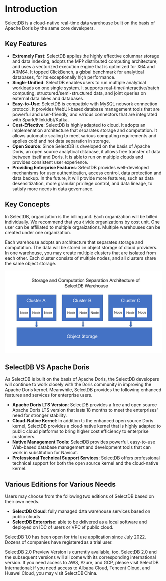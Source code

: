 # Introduction

SelectDB is a cloud-native real-time data warehouse built on the basis of Apache Doris by the same core developers.

## Key Features

- **Extremely Fast**: SelectDB applies the highly effective columnar storage and data indexing, adopts the MPP distributed computing architecture, and uses a vectorized execution engine that is optimized for X64 and ARM64. It topped ClickBench, a global benchmark for analytical databases, for its exceptionally high performance.
- **Single-Unified**: SelectDB enables users to run multiple analytical workloads on one single system. It supports real-time/interactive/batch computing, structured/semi-structured data, and joint queries on external data lakes and databases.
- **Easy-to-Use**: SelectDB is compatible with MySQL network connection protocol. It provides WebUI-based database management tools that are powerful and user-friendly, and various connectors that are integrated with Spark/Flink/dbt/Kafka.
- **Cost-Effective**: SelectDB is highly adapted to cloud. It adopts an implemenation architecture that separates storage and computation. It allows automatic scaling to meet various computing requirements and applies cold and hot data separation in storage.
- **Open Source**: Since SelectDB is developed on the basis of Apache Doris, an open source analytical database, it allows free transfer of data between itself and Doris. It is able to run on multiple clouds and provides consistent user experience.
- **Providing Enterprise Features**: SelectDB provides well-developed mechanisms for user authentication, access control, data protection and data backup. In the future, it will provide more features, such as data desensitization, more granular privilege control, and data lineage, to satisfy more needs in data governance.



## Key Concepts

In SelectDB, organization is the billing unit. Each organization will be billed individually. We recommend that you divide organizations by cost unit. One user can be affiliated to multiple organizations. Multiple warehouses can be created under one organization.

Each warehouse adopts an architecture that separates storage and computation. The data will be stored on object storage of cloud providers. In one warehouse, you may create multiple clusters that are isolated from each other. Each cluster consists of multiple nodes, and all clusters share the same object storage.

![](./assets/storage_and_computation_separation.png)

## SelectDB VS Apache Doris

As SelectDB is built on the basis of Apache Doris, the SelectDB developers will continue to work closely with the Doris community in improving the Apache Doris kernel. Meanwhile, SelectDB provides the following enhanced features and services for enterprise users.

- **Apache Doris LTS Version**: SelectDB provides a free and open source Apache Doris LTS version that lasts 18 months to meet the enterprises' need for stronger stability.
- **Cloud-Native Kernel**: In addition to the enhanced open source Doris kernel, SelectDB provides a cloud-native kernel that is highly adapted to public cloud platforms to bring higher cost efficiency to enterprise customers.
- **Native Management Tools**: SelectDB provides powerful, easy-to-use Web-based database management and development tools that can work in substitution for Navicat. 
- **Professional Technical Support Services**: SelectDB offers professional technical support for both the open source kernel and the cloud-native kernel.

## Various Editions for Various Needs

Users may choose from the following two editions of SelectDB based on their own needs. 

- **SelectDB Cloud**: fully managed data warehouse services based on public clouds
- **SelectDB Enterprise**: able to be delivered as a local software and deployed on IDC of users or VPC of public cloud.

SelectDB 1.0  has been open for trial use application since July 2022. Dozens of companies have registered as a trial user.

SelectDB 2.0 Preview Version is currently available, too. SelectDB 2.0 and the subsequent versions will all come with its corresponding international version. If you need access to AWS, Azure, and GCP, please visit SelectDB International; if you need access to Alibaba Cloud, Tencent Cloud, and Huawei Cloud, you may visit SelectDB China.
